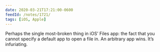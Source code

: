 ```yaml
---
date: 2020-03-21T17:21:00-0600
feedId: /notes/1721/
tags: [iOS, Apple]
---
```


Perhaps the single most-broken thing in iOS’ Files app: the fact that you cannot specify a default app to open a file in. An arbitrary app wins. It’s infuriating.